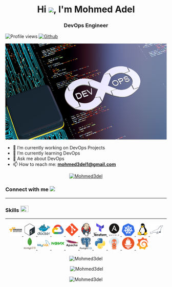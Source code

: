 <h1 align="center">Hi <img src="https://media.giphy.com/media/hvRJCLFzcasrR4ia7z/giphy.gif" width="25">, I'm Mohmed Adel</h1>
<h3 align="center">DevOps Engineer</h3>

![Profile views](https://komarev.com/ghpvc/?username=Mohmed3del&label=Profile%20views&color=0e75b6&style=flat)
[![Github](https://img.shields.io/github/followers/Mohmed3del?label=Follow&style=social)](https://github.com/Mohmed3del)

<div align=center>
        <img src="https://raw.githubusercontent.com/Mohmed3del/Mohmed3del/main/images/DevOps.jpeg" alt="DevOps Engineer" height="300">
</div>

- 🔭 I’m currently working on DevOps Projects
- 🌱 I’m currently learning DevOps
- 💬 Ask me about DevOps
- 📫 How to reach me: **mohmed3del1@gmail.com**

<p align="center"> <a href="https://github.com/ryo-ma/github-profile-trophy"><img src="https://github-profile-trophy.vercel.app/?username=Mohmed3del" alt="Mohmed3del" /></a> </p>

<h3 align="left">Connect with me <img src='https://raw.githubusercontent.com/ShahriarShafin/ShahriarShafin/main/Assets/handshake.gif' width="50px"></h3>

---

<h3 align="left">Skills <img src = "https://media2.giphy.com/media/QssGEmpkyEOhBCb7e1/giphy.gif?cid=ecf05e47a0n3gi1bfqntqmob8g9aid1oyj2wr3ds3mg700bl&rid=giphy.gif" width=25px height=20px></h3>

---

<p align="center"> <a href="https://aws.amazon.com" target="_blank" rel="noreferrer"> <img src="https://raw.githubusercontent.com/Mohmed3del/Mohmed3del/main/icons/amazonwebservices/amazonwebservices-original-wordmark.svg" alt="aws" width="40" height="40"/> </a> <a href="https://www.gnu.org/software/bash/" target="_blank" rel="noreferrer"> <img src="https://raw.githubusercontent.com/Mohmed3del/Mohmed3del/main/icons/bash/bash-original.svg" alt="bash" width="40" height="40"/>   <a href="https://www.docker.com/" target="_blank" rel="noreferrer"> <img src="https://raw.githubusercontent.com/Mohmed3del/Mohmed3del/main/icons/docker/docker-original-wordmark.svg" alt="docker" width="40" height="40"/> </a> <a href="https://cloud.google.com" target="_blank" rel="noreferrer"> <img src="https://raw.githubusercontent.com/Mohmed3del/Mohmed3del/main/icons/googlecloud/googlecloud-original.svg" alt="gcp" width="40" height="40"/> </a> <a href="https://git-scm.com/" target="_blank" rel="noreferrer"> <img src="https://raw.githubusercontent.com/Mohmed3del/Mohmed3del/main/icons/git/git-original.svg" alt="git" width="40" height="40"/>    <a href="https://www.jenkins.io" target="_blank" rel="noreferrer"> <img src="https://raw.githubusercontent.com/Mohmed3del/Mohmed3del/main/icons/jenkins/jenkins-original.svg" alt="jenkins" width="40" height="40"/> </a> <a href="https://www.terraform.io/" target="_blank" rel="noreferrer"> <img src="https://raw.githubusercontent.com/Mohmed3del/Mohmed3del/main/icons/terraform/terraform-original-wordmark.svg" alt="terraform" width="40" height="40"/> </a> <a href="https://www.ansible.com/" target="_blank" rel="noreferrer"> <img src="https://raw.githubusercontent.com/Mohmed3del/Mohmed3del/main/icons/ansible/ansible-original-wordmark.svg" alt="ansible" width="40" height="40"/> </a>  <a href="https://kubernetes.io" target="_blank" rel="noreferrer"> <img src="https://raw.githubusercontent.com/Mohmed3del/Mohmed3del/main/icons/kubernetes/kubernetes-icon.svg" alt="kubernetes" width="40" height="40"/> </a> <a href="https://www.linux.org/" target="_blank" rel="noreferrer"> <img src="https://raw.githubusercontent.com/Mohmed3del/Mohmed3del/main/icons/linux/linux-original.svg" alt="linux" width="40" height="40"/> </a> <a href="https://mariadb.org/" target="_blank" rel="noreferrer"> <img src="https://raw.githubusercontent.com/Mohmed3del/Mohmed3del/main/icons/mariadb/mariadb-icon.svg" alt="mariadb" width="40" height="40"/> </a> <a href="https://www.mongodb.com/" target="_blank" rel="noreferrer"> <img src="https://raw.githubusercontent.com/Mohmed3del/Mohmed3del/main/icons/mongodb/mongodb-original-wordmark.svg" alt="mongodb" width="40" height="40"/> </a> <a href="https://www.mysql.com/" target="_blank" rel="noreferrer"> <img src="https://raw.githubusercontent.com/Mohmed3del/Mohmed3del/main/icons/mysql/mysql-original-wordmark.svg" alt="mysql" width="40" height="40"/> </a> <a href="https://www.nginx.com" target="_blank" rel="noreferrer"> <img src="https://raw.githubusercontent.com/Mohmed3del/Mohmed3del/main/icons/nginx/nginx-original.svg" alt="nginx" width="40" height="40"/> </a> <a href="https://httpd.apache.org/" target="_blank" rel="noreferrer"> <img src="https://raw.githubusercontent.com/Mohmed3del/Mohmed3del/main/icons/apache/apache-original-wordmark.svg" alt="apache" width="40" height="40"/> </a> <a href="https://www.postgresql.org" target="_blank" rel="noreferrer"> <img src="https://raw.githubusercontent.com/Mohmed3del/Mohmed3del/main/icons/postgresql/postgresql-original-wordmark.svg" alt="postgresql" width="40" height="40"/> </a> <a href="https://www.python.org" target="_blank" rel="noreferrer"> <img src="https://raw.githubusercontent.com/Mohmed3del/Mohmed3del/main/icons/python/python-original.svg" alt="python" width="40" height="40"/> </a> <a href="https://www.argocd.io/" target="_blank" rel="noreferrer"> <img src="https://raw.githubusercontent.com/Mohmed3del/Mohmed3del/main/icons/argocd/argocd-original.svg" alt="argocd" width="40" height="40"/> </a> <a href="https://www.prometheus.io/" target="_blank" rel="noreferrer"> <img src="https://raw.githubusercontent.com/Mohmed3del/Mohmed3del/main/icons/prometheus/prometheus-original.svg" alt="prometheus" width="40" height="40"/> </a>
<a href="https://grafana.com//" target="_blank" rel="noreferrer"> <img src="https://raw.githubusercontent.com/Mohmed3del/Mohmed3del/main/icons/grafana/grafana-original.svg" alt="grafana" width="40" height="40"/> </a> </p>

<div align="center">
<p><img align="center" src="https://github-readme-stats.vercel.app/api/top-langs/?username=Mohmed3del&show_icons=true&locale=en&layout=compact" alt="Mohmed3del" /></p>

<p>&nbsp;<img align="center" src="https://github-readme-stats.vercel.app/api?username=Mohmed3del&show_icons=true&locale=en" alt="Mohmed3del" /></p>

<p><img align="center" src="https://github-readme-streak-stats.herokuapp.com/?user=Mohmed3del" alt="Mohmed3del" /></p>
</div>
